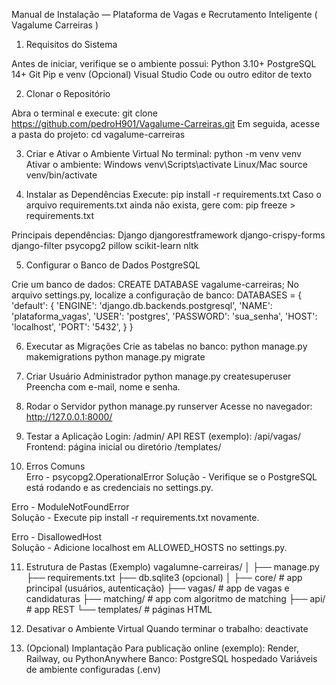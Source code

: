 Manual de Instalação — Plataforma de Vagas e Recrutamento Inteligente ( Vagalume Carreiras )


1. Requisitos do Sistema

Antes de iniciar, verifique se o ambiente possui:
Python 3.10+
PostgreSQL 14+
Git
Pip e venv
(Opcional) Visual Studio Code ou outro editor de texto

2. Clonar o Repositório

Abra o terminal e execute:
git clone https://github.com/pedroH901/Vagalume-Carreiras.git
Em seguida, acesse a pasta do projeto:
cd vagalume-carreiras

3. Criar e Ativar o Ambiente Virtual
No terminal:
python -m venv venv
Ativar o ambiente:
Windows
venv\Scripts\activate
Linux/Mac
source venv/bin/activate

4. Instalar as Dependências
Execute:
pip install -r requirements.txt
Caso o arquivo requirements.txt ainda não exista, gere com:
pip freeze > requirements.txt

Principais dependências:
Django
djangorestframework
django-crispy-forms
django-filter
psycopg2
pillow
scikit-learn
nltk

5. Configurar o Banco de Dados PostgreSQL

Crie um banco de dados:
CREATE DATABASE vagalume-carreiras;
No arquivo settings.py, localize a configuração de banco:
DATABASES = {
    'default': {
        'ENGINE': 'django.db.backends.postgresql',
        'NAME': 'plataforma_vagas',
        'USER': 'postgres',
        'PASSWORD': 'sua_senha',
        'HOST': 'localhost',
        'PORT': '5432',
    }
}

6. Executar as Migrações
Crie as tabelas no banco:
python manage.py makemigrations
python manage.py migrate

7. Criar Usuário Administrador
python manage.py createsuperuser
Preencha com e-mail, nome e senha.

8. Rodar o Servidor
python manage.py runserver
Acesse no navegador:
http://127.0.0.1:8000/

9. Testar a Aplicação
Login: /admin/
API REST (exemplo): /api/vagas/
Frontend: página inicial ou diretório /templates/

10. Erros Comuns                          
Erro - psycopg2.OperationalError
Solução - Verifique se o PostgreSQL está rodando e as credenciais no settings.py.

Erro - ModuleNotFoundError	        
Solução - Execute pip install -r requirements.txt novamente.

Erro - DisallowedHost	                
Solução - Adicione localhost em ALLOWED_HOSTS no settings.py.


11. Estrutura de Pastas (Exemplo)
vagalumne-carreiras/
│
├── manage.py
├── requirements.txt
├── db.sqlite3 (opcional)
│
├── core/               # app principal (usuários, autenticação)
├── vagas/              # app de vagas e candidaturas
├── matching/           # app com algoritmo de matching
├── api/                # app REST
└── templates/          # páginas HTML

12. Desativar o Ambiente Virtual
Quando terminar o trabalho:
deactivate

13. (Opcional) Implantação
Para publicação online (exemplo):
Render, Railway, ou PythonAnywhere
Banco: PostgreSQL hospedado
Variáveis de ambiente configuradas (.env)
